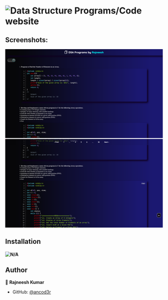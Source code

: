 # ![Data Structure Programs/Code website](http://mydswebsite.s3-website.ap-south-1.amazonaws.com/)

## Screenshots:

<!-- <p float="center">
    <img src="https://github.com/ancod3r/TodoList/blob/master/support/Home.png" width="800">
    <img src="https://github.com/ancod3r/TodoList/blob/master/support/Added-todos.png" width="800">
    <img src="https://github.com/ancod3r/TodoList/blob/master/support/Operations-in-todos.png" width="800">
</p> -->
![Home](https://github.com/ancod3r/ds/blob/master/assets/img/Home.png?raw=true)
![Home1](https://github.com/ancod3r/ds/blob/master/assets/img/Home1.png?raw=true)
<!-- ![To-do list Home](./support/Home.png?raw=true "Homepage") -->
<!-- ![To-do list Added-todos](./support/Added-todos.png?raw=true "Added Todos") -->
<!-- ![To-do list Operations-in-todos](./support/Operations-in-todos.png?raw=true "Operations in Todos") -->

## Installation
#### ![N/A](http://mydswebsite.s3-website.ap-south-1.amazonaws.com/)

## Author

👤 **Rajneesh Kumar**

* GitHub: [@ancod3r](https://github.com/ancod3r)